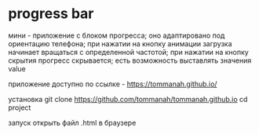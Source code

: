 # progress bar
мини - приложение с блоком прогресса; оно адаптировано под ориентацию телефона; при нажатии на кнопку анимации загрузка начинает вращаться с определенной частотой; при нажатии на кнопку скрытия прогресс скрывается; есть возможность выставлять значения value

приложение доступно по ссылке - https://tommanah.github.io/

установка
git clone https://github.com/tommanah/tommanah.github.io
cd project

запуск 
открыть файл .html в браузере
